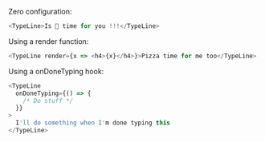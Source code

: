Zero configuration:

```js
<TypeLine>Is 🍕 time for you !!!</TypeLine>
```

Using a render function:

```js
<TypeLine render={x => <h4>{x}</h4>}>Pizza time for me too</TypeLine>
```

Using a onDoneTyping hook:

```js
<TypeLine
  onDoneTyping={() => {
    /* Do stuff */
  }}
>
  I'll do something when I'm done typing this
</TypeLine>
```
